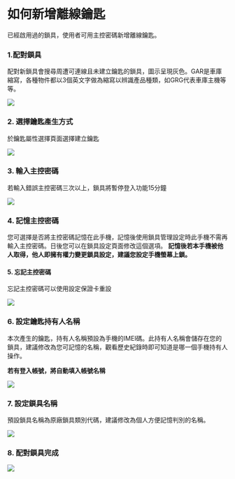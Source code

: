# 如何新增離線鑰匙

已經啟用過的鎖具，使用者可用主控密碼新增離線鑰匙。

### 1.配對鎖具

配對新鎖具會搜尋周遭可連線且未建立鑰匙的鎖具，圖示呈現灰色。GAR是車庫縮寫，各種物件都以3個英文字做為縮寫以辨識產品種類，如GRG代表車庫主機等等。

![](https://userstartw.files.wordpress.com/2016/10/2016_10_07_09_06_17-mp4-still016.jpg)

### 2. 選擇鑰匙產生方式

於鑰匙屬性選擇頁面選擇建立鑰匙

![](https://userstartw.files.wordpress.com/2016/10/2016_10_07_09_06_17-mp4-still002.jpg)

### 3. 輸入主控密碼

若輸入錯誤主控密碼三次以上，鎖具將暫停登入功能15分鐘

![](https://userstartw.files.wordpress.com/2016/01/2016_01_18_10_04_21-mp4-still0021.jpg)

### 4. 記憶主控密碼

您可選擇是否將主控密碼記憶在此手機，記憶後使用鎖具管理設定時此手機不需再輸入主控密碼。日後您可以在鎖具設定頁面修改這個選項。
**記憶後若本手機被他人取得，他人即擁有權力變更鎖具設定，建議您設定手機螢幕上鎖。**

#### 5. 忘記主控密碼

忘記主控密碼可以使用設定保證卡重設

![](https://userstartw.files.wordpress.com/2016/01/2016_01_18_09_10_48-mp4-still002.jpg)

### 6. 設定鑰匙持有人名稱

本次產生的鑰匙，持有人名稱預設為手機的IMEI碼。此持有人名稱會儲存在您的鎖具，建議修改為您可記憶的名稱，觀看歷史紀錄時即可知道是哪一個手機持有人操作。

**若有登入帳號，將自動填入帳號名稱**

![](https://userstartw.files.wordpress.com/2016/01/2016_01_18_09_10_48-mp4-still006.jpg)

### 7. 設定鎖具名稱

預設鎖具名稱為原廠鎖具類別代碼，建議修改為個人方便記憶判別的名稱。

![](https://userstartw.files.wordpress.com/2016/01/2016_01_18_09_10_48-mp4-still007.jpg)

### 8. 配對鎖具完成

![](https://userstartw.files.wordpress.com/2016/01/2016_01_18_09_10_48-mp4-still008.jpg)


